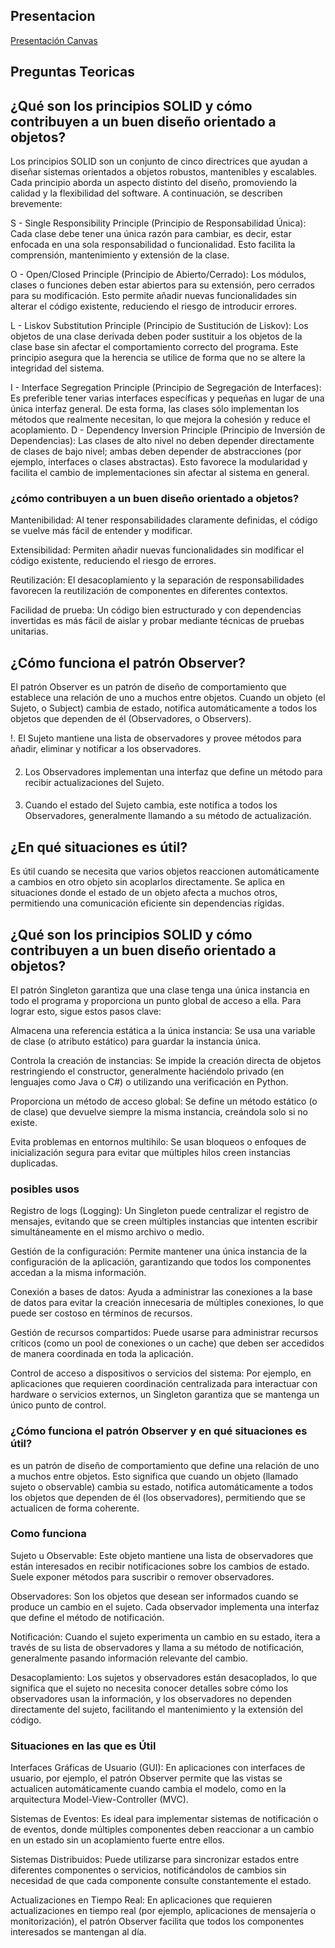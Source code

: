 ## Presentacion
[Presentación Canvas](https://www.canva.com/design/DAGjh6u3p48/rKI2W-ZC5spZiHLZlqg7UQ/edit?utm_content=DAGjh6u3p48&utm_campaign=designshare&utm_medium=link2&utm_source=sharebutton)
## Preguntas Teoricas
## ¿Qué son los principios SOLID y cómo contribuyen a un buen diseño orientado a objetos?
Los principios SOLID son un conjunto de cinco directrices que ayudan a diseñar sistemas orientados a objetos robustos, mantenibles y escalables. Cada principio aborda un aspecto distinto del diseño, promoviendo la calidad y la flexibilidad del software. A continuación, se describen brevemente:

S - Single Responsibility Principle (Principio de Responsabilidad Única):
Cada clase debe tener una única razón para cambiar, es decir, estar enfocada en una sola responsabilidad o funcionalidad. Esto facilita la comprensión, mantenimiento y extensión de la clase.

O - Open/Closed Principle (Principio de Abierto/Cerrado):
Los módulos, clases o funciones deben estar abiertos para su extensión, pero cerrados para su modificación. Esto permite añadir nuevas funcionalidades sin alterar el código existente, reduciendo el riesgo de introducir errores.

L - Liskov Substitution Principle (Principio de Sustitución de Liskov):
Los objetos de una clase derivada deben poder sustituir a los objetos de la clase base sin afectar el comportamiento correcto del programa. Este principio asegura que la herencia se utilice de forma que no se altere la integridad del sistema.

I - Interface Segregation Principle (Principio de Segregación de Interfaces):
Es preferible tener varias interfaces específicas y pequeñas en lugar de una única interfaz general. De esta forma, las clases sólo implementan los métodos que realmente necesitan, lo que mejora la cohesión y reduce el acoplamiento.
D - Dependency Inversion Principle (Principio de Inversión de Dependencias):
Las clases de alto nivel no deben depender directamente de clases de bajo nivel; ambas deben depender de abstracciones (por ejemplo, interfaces o clases abstractas). Esto favorece la modularidad y facilita el cambio de implementaciones sin afectar al sistema en general.

### ¿cómo contribuyen a un buen diseño orientado a objetos?
Mantenibilidad: Al tener responsabilidades claramente definidas, el código se vuelve más fácil de entender y modificar.

Extensibilidad: Permiten añadir nuevas funcionalidades sin modificar el código existente, reduciendo el riesgo de errores.

Reutilización: El desacoplamiento y la separación de responsabilidades favorecen la reutilización de componentes en diferentes contextos.

Facilidad de prueba: Un código bien estructurado y con dependencias invertidas es más fácil de aislar y probar mediante técnicas de pruebas unitarias.

## ¿Cómo funciona el patrón Observer?
El patrón Observer es un patrón de diseño de comportamiento que establece una relación de uno a muchos entre objetos. Cuando un objeto (el Sujeto, o Subject) cambia de estado, notifica automáticamente a todos los objetos que dependen de él (Observadores, o Observers).

!. El Sujeto mantiene una lista de observadores y provee métodos para añadir, eliminar y notificar a los observadores.
####
2. Los Observadores implementan una interfaz que define un método para recibir actualizaciones del Sujeto.
####
3. Cuando el estado del Sujeto cambia, este notifica a todos los Observadores, generalmente llamando a su método de actualización.
 ####
 ## ¿En qué situaciones es útil?
Es útil cuando se necesita que varios objetos reaccionen automáticamente a cambios en otro objeto sin acoplarlos directamente. Se aplica en situaciones donde el estado de un objeto afecta a muchos otros, permitiendo una comunicación eficiente sin dependencias rígidas.

## ¿Qué son los principios SOLID y cómo contribuyen a un buen diseño orientado a objetos?
El patrón Singleton garantiza que una clase tenga una única instancia en todo el programa y proporciona un punto global de acceso a ella. Para lograr esto, sigue estos pasos clave:

Almacena una referencia estática a la única instancia:
Se usa una variable de clase (o atributo estático) para guardar la instancia única.

Controla la creación de instancias:
Se impide la creación directa de objetos restringiendo el constructor, generalmente haciéndolo privado (en lenguajes como Java o C#) o utilizando una verificación en Python.

Proporciona un método de acceso global:
Se define un método estático (o de clase) que devuelve siempre la misma instancia, creándola solo si no existe.

Evita problemas en entornos multihilo:
Se usan bloqueos o enfoques de inicialización segura para evitar que múltiples hilos creen instancias duplicadas.

### posibles usos 
Registro de logs (Logging):
Un Singleton puede centralizar el registro de mensajes, evitando que se creen múltiples instancias que intenten escribir simultáneamente en el mismo archivo o medio.

Gestión de la configuración:
Permite mantener una única instancia de la configuración de la aplicación, garantizando que todos los componentes accedan a la misma información.

Conexión a bases de datos:
Ayuda a administrar las conexiones a la base de datos para evitar la creación innecesaria de múltiples conexiones, lo que puede ser costoso en términos de recursos.

Gestión de recursos compartidos:
Puede usarse para administrar recursos críticos (como un pool de conexiones o un cache) que deben ser accedidos de manera coordinada en toda la aplicación.

Control de acceso a dispositivos o servicios del sistema:
Por ejemplo, en aplicaciones que requieren coordinación centralizada para interactuar con hardware o servicios externos, un Singleton garantiza que se mantenga un único punto de control.

### ¿Cómo funciona el patrón Observer y en qué situaciones es útil?
es un patrón de diseño de comportamiento que define una relación de uno a muchos entre objetos. Esto significa que cuando un objeto (llamado sujeto o observable) cambia su estado, notifica automáticamente a todos los objetos que dependen de él (los observadores), permitiendo que se actualicen de forma coherente.

### Como funciona
Sujeto u Observable:
Este objeto mantiene una lista de observadores que están interesados en recibir notificaciones sobre los cambios de estado. Suele exponer métodos para suscribir o remover observadores.

Observadores:
Son los objetos que desean ser informados cuando se produce un cambio en el sujeto. Cada observador implementa una interfaz que define el método de notificación.

Notificación:
Cuando el sujeto experimenta un cambio en su estado, itera a través de su lista de observadores y llama a su método de notificación, generalmente pasando información relevante del cambio.

Desacoplamiento:
Los sujetos y observadores están desacoplados, lo que significa que el sujeto no necesita conocer detalles sobre cómo los observadores usan la información, y los observadores no dependen directamente del sujeto, facilitando el mantenimiento y la extensión del código.

### Situaciones en las que es Útil
Interfaces Gráficas de Usuario (GUI):
En aplicaciones con interfaces de usuario, por ejemplo, el patrón Observer permite que las vistas se actualicen automáticamente cuando cambia el modelo, como en la arquitectura Model-View-Controller (MVC).

Sistemas de Eventos:
Es ideal para implementar sistemas de notificación o de eventos, donde múltiples componentes deben reaccionar a un cambio en un estado sin un acoplamiento fuerte entre ellos.

Sistemas Distribuidos:
Puede utilizarse para sincronizar estados entre diferentes componentes o servicios, notificándolos de cambios sin necesidad de que cada componente consulte constantemente el estado.

Actualizaciones en Tiempo Real:
En aplicaciones que requieren actualizaciones en tiempo real (por ejemplo, aplicaciones de mensajería o monitorización), el patrón Observer facilita que todos los componentes interesados se mantengan al día.
